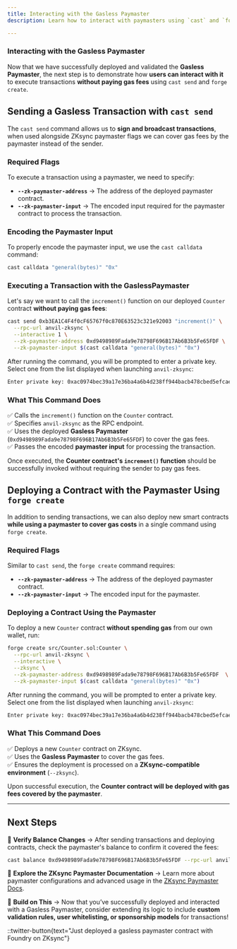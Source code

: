 ```yaml
---
title: Interacting with the Gasless Paymaster
description: Learn how to interact with paymasters using `cast` and `forge create`.

---
```


### **Interacting with the Gasless Paymaster**  

Now that we have successfully deployed and validated the **Gasless Paymaster**, the next step is to demonstrate
how **users can interact with it** to execute transactions **without paying gas fees** using `cast send` and `forge create`.  

## **Sending a Gasless Transaction with `cast send`**  

The `cast send` command allows us to **sign and broadcast transactions**, when used alongside ZKsync paymaster flags we can
cover gas fees by the paymaster instead of the sender.

### **Required Flags**  

To execute a transaction using a paymaster, we need to specify:  

- **`--zk-paymaster-address`** → The address of the deployed paymaster contract.  
- **`--zk-paymaster-input`** → The encoded input required for the paymaster contract to process the transaction.  

### **Encoding the Paymaster Input**  

To properly encode the paymaster input, we use the `cast calldata` command:  

```sh
cast calldata "general(bytes)" "0x"
```

### **Executing a Transaction with the GaslessPaymaster**  

Let's say we want to call the `increment()` function on our deployed `Counter` contract **without paying gas fees**:  

```sh
cast send 0xb3EA1C4F4f0cF65767f0c870E63523c321e92003 "increment()" \
  --rpc-url anvil-zksync \
  --interactive 1 \
  --zk-paymaster-address 0xd9498989Fada9e78798F696B17Ab6B3b5Fe65FDF \
  --zk-paymaster-input $(cast calldata "general(bytes)" "0x")
```

After running the command, you will be prompted to enter a private key. Select one from the list displayed when launching `anvil-zksync`:  

```bash
Enter private key: 0xac0974bec39a17e36ba4a6b4d238ff944bacb478cbed5efcae784d7bf4f2ff80
```

### **What This Command Does**  
✅ Calls the `increment()` function on the `Counter` contract.  
✅ Specifies `anvil-zksync` as the RPC endpoint.  
✅ Uses the deployed **Gasless Paymaster** (`0xd9498989Fada9e78798F696B17Ab6B3b5Fe65FDF`) to cover the gas fees.  
✅ Passes the encoded **paymaster input** for processing the transaction.  

Once executed, the **Counter contract's `increment()` function** should be successfully invoked without requiring the sender to pay gas fees.

## **Deploying a Contract with the Paymaster Using `forge create`**  

In addition to sending transactions, we can also deploy new smart contracts **while using a paymaster to cover gas costs**
in a single command using `forge create`.

### **Required Flags**  

Similar to `cast send`, the `forge create` command requires:  

- **`--zk-paymaster-address`** → The address of the deployed paymaster contract.  
- **`--zk-paymaster-input`** → The encoded input for the paymaster.  

### **Deploying a Contract Using the Paymaster**  

To deploy a new `Counter` contract **without spending gas** from our own wallet, run:  

```sh
forge create src/Counter.sol:Counter \
  --rpc-url anvil-zksync \
  --interactive \
  --zksync \
  --zk-paymaster-address 0xd9498989Fada9e78798F696B17Ab6B3b5Fe65FDF  \
  --zk-paymaster-input $(cast calldata "general(bytes)" "0x")
```

After running the command, you will be prompted to enter a private key. Select one from the list displayed when launching `anvil-zksync`:  

```bash
Enter private key: 0xac0974bec39a17e36ba4a6b4d238ff944bacb478cbed5efcae784d7bf4f2ff80
```

### **What This Command Does**  
✅ Deploys a new `Counter` contract on ZKsync.  
✅ Uses the **Gasless Paymaster** to cover the gas fees.  
✅ Ensures the deployment is processed on a **ZKsync-compatible environment** (`--zksync`).  

Upon successful execution, the **Counter contract will be deployed with gas fees covered by the paymaster**.

---

## **Next Steps**  

🎯 **Verify Balance Changes** → After sending transactions and deploying contracts, check the paymaster's balance to confirm it covered the fees:  

```sh
cast balance 0xd9498989Fada9e78798F696B17Ab6B3b5Fe65FDF --rpc-url anvil-zksync | cast from-wei
```

📖 **Explore the ZKsync Paymaster Documentation** → Learn more about paymaster configurations and advanced usage in the
[ZKsync Paymaster Docs](https://docs.zksync.io/zksync-era/unique-features/paymaster).

🚀 **Build on This** → Now that you’ve successfully deployed and interacted with a Gasless Paymaster,
consider extending its logic to include **custom validation rules, user whitelisting, or sponsorship models** for transactions!

::twitter-button{text="Just deployed a gasless paymaster contract with Foundry on ZKsync"}
